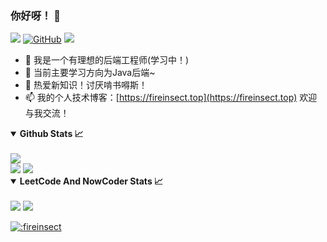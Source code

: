 ### 你好呀！ 👋
![](https://visitor-badge.laobi.icu/badge?page_id=fireinsect.fireinsect)
[![GitHub](https://img.shields.io/badge/dynamic/json?color=blue&label=Github&query=%24.data.totalSubs&url=https%3A%2F%2Fapi.spencerwoo.com%2Fsubstats%2F%3Fsource%3Dgithub%26queryKey%3Dtagbug)](https://github.com/fireinsect) 
<a href='https://fireinsect.top'>![](https://stats.justsong.cn/api/website/?url=https://fireinsect.top/&style=flat&logo=AngelList)</a>
- 🔭 我是一个有理想的后端工程师(学习中！)
- 🌱 当前主要学习方向为Java后端~
- 👯 热爱新知识！讨厌啃书嘚斯！
- 📫 我的个人技术博客：[https://fireinsect.top](https://fireinsect.top)  欢迎与我交流！

<details open>
  <summary><b>Github Stats 📈</b></summary>
  <br>
  <img src='https://github-profile-trophy.vercel.app/?username=fireinsect'>
  <br>
  <img src="https://github-readme-stats.vercel.app/api/top-langs?username=fireinsect&show_icons=true&theme=buefy&locale=cn">
  <img src="https://github-readme-stats.vercel.app/api?username=fireinsect&show_icons=true&theme=buefy&locale=cn">
</details>
<details open>
  <summary><b>LeetCode And NowCoder Stats 📈</b></summary>
  <br>
   <a href='https://leetcode-cn.com/u/fireinsect'><img src='https://stats.justsong.cn/api/leetcode?username=fireinsect&cn=true&lang=zh-CN'></a>
  <a href='https://www.nowcoder.com/users/798285267'><img src='https://stats.justsong.cn/api/nowcoder?id=798285267&lang=zh-CN'>
</details>


![:fireinsect](https://count.getloli.com/get/@:fireinsect?theme=asoul)
